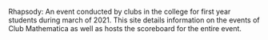 Rhapsody:
An event conducted by clubs in the college for first year students during march of 2021.
This site details information on the events of Club Mathematica as well as hosts the scoreboard for the entire event.
